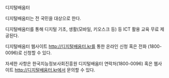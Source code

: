 디지털배움터

디지털배움터는 전 국민을 대상으로 한다.

디지털배움터를 통해 디지털 기초, 생활(모바일, 키오스크 등) 등 ICT 활용 교육 무료 제공된다.

디지털배움터 웹사이트 http://디지털배움터.kr를 통한 온라인 신청 혹은 전화 (1800-0096)로 신청할 수 있다.

자세한 사항은 한국지능정보사회진흥원 디지털배움터 연락처(1800-0096) 혹은 웹사이트 http://디지털배움터.kr에서 문의할 수 있다.